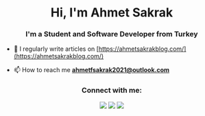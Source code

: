 <h1 align="center">Hi, I'm Ahmet Sakrak</h1>
<h3 align="center">I'm a Student and Software Developer from Turkey</h3>

- 📝 I regularly write articles on [https://ahmetsakrakblog.com/](https://ahmetsakrakblog.com/)

- 📫 How to reach me **ahmetfsakrak2021@outlook.com**


<h3 align="center">Connect with me:</h2>
<p align="center">
  <a href="https://www.instagram.com/ahmetsakrak_/?hl=en"><img src="https://img.shields.io/badge/instagram-E4405F.svg?style=for-the-badge&logo=instagram&logoColor=white"/></a>
  <a href="https://www.linkedin.com/in/ahmet-faruk-sakrak-641111205/"><img src="https://img.shields.io/badge/linkedin-0077B5.svg?style=for-the-badge&logo=linkedin&logoColor=white"/></a>
  <a href="https://twitter.com/ASakrak_"><img src="https://img.shields.io/badge/twitter-1DA1F2.svg?style=for-the-badge&logo=twitter&logoColor=white"/></a>
</p>



